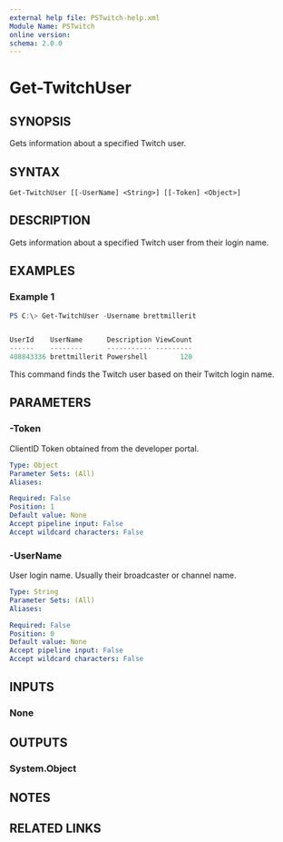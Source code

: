 ```yaml
---
external help file: PSTwitch-help.xml
Module Name: PSTwitch
online version:
schema: 2.0.0
---
```


# Get-TwitchUser

## SYNOPSIS
Gets information about a specified Twitch user.

## SYNTAX

```
Get-TwitchUser [[-UserName] <String>] [[-Token] <Object>]
```

## DESCRIPTION
Gets information about a specified Twitch user from their login name.

## EXAMPLES

### Example 1
```powershell
PS C:\> Get-TwitchUser -Username brettmillerit


UserId    UserName      Description ViewCount
------    --------      ----------- ---------
408843336 brettmillerit Powershell        120

```

This command finds the Twitch user based on their Twitch login name.

## PARAMETERS

### -Token
ClientID Token obtained from the developer portal.

```yaml
Type: Object
Parameter Sets: (All)
Aliases:

Required: False
Position: 1
Default value: None
Accept pipeline input: False
Accept wildcard characters: False
```

### -UserName
User login name. Usually their broadcaster or channel name.

```yaml
Type: String
Parameter Sets: (All)
Aliases:

Required: False
Position: 0
Default value: None
Accept pipeline input: False
Accept wildcard characters: False
```

## INPUTS

### None

## OUTPUTS

### System.Object
## NOTES

## RELATED LINKS
